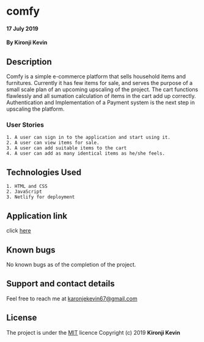 # comfy
#### 17 July 2019
#### By **Kironji Kevin**
## Description
Comfy is a simple e-commerce platform that sells household items and furnitures.
Currently it has few items for sale, and serves the purpose of a small scale plan of an upcoming upscaling of the project.
The cart functions flawlessly and all sumation calculation of items in the cart add up correctly.
Authentication and Implementation of a Payment system is the next step in upscaling the platform.

### User Stories
```
1. A user can sign in to the application and start using it.
2. A user can view items for sale.
3. A user can add suitable items to the cart
4. A user can add as many identical items as he/she feels.
```
## Technologies Used
```
1. HTML and CSS
2. JavaScript
3. Netlify for deployment
```
## Application link
click [here](https://malazi.netlify.com/)

## Known bugs
No known bugs as of the completion of the project.
## Support and contact details
Feel free to reach me at karonjekevin67@gmail.com
## License
The project is under the [MIT](https://github.com/Fahari/mtaa/blob/master/LICENSE) licence
Copyright (c) 2019 **Kironji Kevin**
